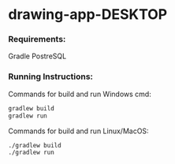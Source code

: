 # drawing-app-DESKTOP

<h3>Requirements: </h3>

Gradle
PostreSQL


<h3>Running Instructions: </h3>
Commands for build and run Windows cmd:

```sh
gradlew build
gradlew run
```

Commands for build and run Linux/MacOS:

```sh
./gradlew build
./gradlew run
```
